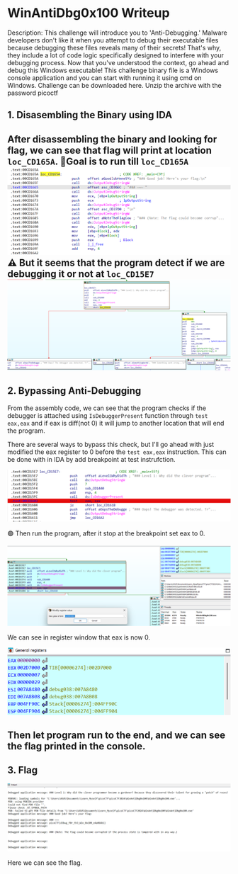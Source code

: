 # WinAntiDbg0x100 Writeup
Description: This challenge will introduce you to 'Anti-Debugging.' Malware developers don't like it when you attempt to debug their executable files because debugging these files reveals many of their secrets! That's why, they include a lot of code logic specifically designed to interfere with your debugging process.
Now that you've understood the context, go ahead and debug this Windows executable!
This challenge binary file is a Windows console application and you can start with running it using cmd on Windows.
Challenge can be downloaded here. Unzip the archive with the password picoctf
## 1. Disasembling the Binary using IDA
After disassembling the binary and looking for flag, we can see that flag will print at location `loc_CD165A`.
🚩Goal is to run till `loc_CD165A`
![alt text](image.png)
⚠️ But it seems that the program detect if we are debugging it or not at `loc_CD15E7`
![alt text](image-1.png)
---

## 2. Bypassing Anti-Debugging
From the assembly code, we can see that the program checks if the debugger is attached using `IsDebuggerPresent` function through `test eax,eax` and if eax is diff(not 0) it will jump to another location that will end the program.

There are several ways to bypass this check, but I'll go ahead with just modified the eax register to 0 before the `test eax,eax` instruction. This can be done with in IDA by add breakpoint at test instrufction.

![alt text](image-2.png)

🟢 Then run the program, after it stop at the breakpoint set eax to 0.

![alt text](image-3.png)

We can see in register window that eax is now 0.

![alt text](image-4.png)

Then let program run to the end, and we can see the flag printed in the console.
---
## 3. Flag

![alt text](image-5.png)

Here we can see the flag. 